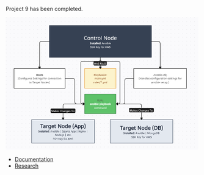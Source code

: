 Project 9 has been completed.

![alt text](image.png)

- [Documentation](https://github.com/AmeenahRiffin/ansible-sparta-app/blob/main/Howto.md)
- [Research](https://github.com/AmeenahRiffin/ansible-sparta-app/blob/main/Research.md)
